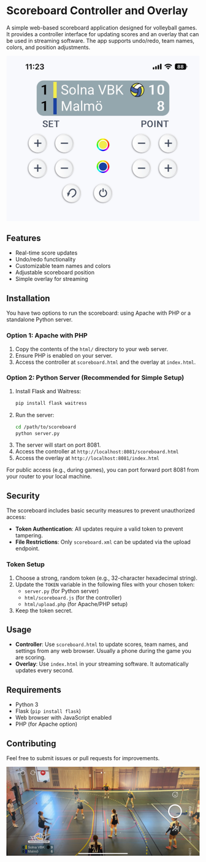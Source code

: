 # Scoreboard Controller and Overlay

A simple web-based scoreboard application designed for volleyball games. It provides a controller interface for updating scores and an overlay that can be used in streaming software. The app supports undo/redo, team names, colors, and position adjustments.

![The Controller Interface](Controller.jpg)

## Features

- Real-time score updates
- Undo/redo functionality
- Customizable team names and colors
- Adjustable scoreboard position
- Simple overlay for streaming

## Installation

You have two options to run the scoreboard: using Apache with PHP or a standalone Python server.

### Option 1: Apache with PHP

1. Copy the contents of the `html/` directory to your web server.
2. Ensure PHP is enabled on your server.
3. Access the controller at `scoreboard.html` and the overlay at `index.html`.

### Option 2: Python Server (Recommended for Simple Setup)

1. Install Flask and Waitress:
   ```bash
   pip install flask waitress
   ```
2. Run the server:
   ```bash
   cd /path/to/scoreboard
   python server.py
   ```
3. The server will start on port 8081.
4. Access the controller at `http://localhost:8081/scoreboard.html`
5. Access the overlay at `http://localhost:8081/index.html`

For public access (e.g., during games), you can port forward port 8081 from your router to your local machine.

## Security

The scoreboard includes basic security measures to prevent unauthorized access:

- **Token Authentication**: All updates require a valid token to prevent tampering.
- **File Restrictions**: Only `scoreboard.xml` can be updated via the upload endpoint.

### Token Setup

1. Choose a strong, random token (e.g., 32-character hexadecimal string).
2. Update the `TOKEN` variable in the following files with your chosen token:
   - `server.py` (for Python server)
   - `html/scoreboard.js` (for the controller)
   - `html/upload.php` (for Apache/PHP setup)
3. Keep the token secret. 

## Usage

- **Controller**: Use `scoreboard.html` to update scores, team names, and settings from any web browser. Usually a phone during the game you are scoring.
- **Overlay**: Use `index.html` in your streaming software. It automatically updates every second.

## Requirements

- Python 3
- Flask (`pip install flask`)
- Web browser with JavaScript enabled
- PHP (for Apache option)

## Contributing

Feel free to submit issues or pull requests for improvements.

![Example Overlay](PrismLive.png)

